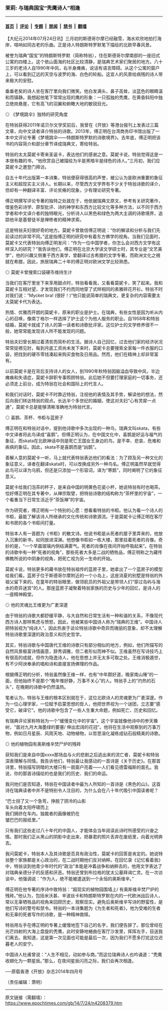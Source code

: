 ### 茉莉: 与瑞典国宝“秃鹰诗人”相逢

---

#### [首页](../../../..?n4208379) &nbsp;|&nbsp; [评论](../../../../../epoch-comment?n4208379) &nbsp;|&nbsp; [专题](../../../../../epoch-special?n4208379) &nbsp;|&nbsp; [禁闻](../../../../../epoch-news?n4208379) &nbsp;|&nbsp; [禁书](../../../../../books?n4208379) &nbsp;|&nbsp; [翻墙](https://github.com/gfw-breaker/nogfw/blob/master/README.md?n4208379)


<div class="post_content" id="artbody" itemprop="articleBody">
 <!-- article content begin -->
 <p>
  【大纪元2014年07月24日讯】三月初的斯德哥尔摩已经融雪，海水欢欣地拍打海岸，喧响如同古老的乐曲。正是诗人特朗斯特罗默笔下描绘的北欧早春风景。
 </p>
 <p>
  被誉为瑞典“国宝”的特朗斯特罗默（简称特翁），住在斯德哥尔摩南部的一座旧式公寓的四楼上。这个依山面海的社区比较清静，是瑞典艺术家们聚居的地方。八十三岁的老诗人自1990年中风，右半身瘫痪，说话有语言障碍。从这个公寓的窗户上，可以看到辽远的天空与波罗的海、白色的轮船。这宜人的风景给病残的诗人带来极大的安慰。
 </p>
 <p>
  垂垂老矣的诗人坐在客厅里向我们微笑。他白发满头，鼻子高耸，淡蓝色的眼睛温和而镇静。我想起他笔下常常出现的鹰的形象：一只孤独的秃鹰，在黄昏斜阳中独立绝岗悬崖，它有高飞的羽翼和俯瞰大地的敏锐目光。
 </p>
 <p>
  ◎ 《梦境跳伞》独特的研究角度
 </p>
 <p>
  在特翁获得2011年诺贝尔文学奖前后，我曾在《开放》等港台报刊上发表过三篇文章，向中文读者译介特翁的诗歌。2013年，傅正明在台湾商务印书馆出版了一本中文评论专著《梦境跳伞——特朗斯特罗默的诗歌境界》。去年底，傅正明把该书的内容简介和部分章节译成瑞典文，寄给特翁。
 </p>
 <p>
  特翁的太太莫妮卡寄来圣诞卡，表达他们的感谢之意。莫妮卡说，特翁觉得这是一本很有趣的书，“他欣赏自己被描绘为半是黑暗半是绿色的诗人。”三月初，我们应莫妮卡之邀登门拜访。
 </p>
 <p>
  自五十年代出版第一本诗集，特翁便获得很高的声誉，被公认为是欧洲重要的象征主义和超现实主义诗人。长期以来，尽管西方文学界有不少关于特翁诗歌的译介，但却有一种翻译丰富、评论贫瘠的现象，少有理论研究专著。
 </p>
 <p>
  傅正明撰写评论专著的独特之处就在于，他依据瑞典文原文，参考有关研究著作，借鉴色彩诗学、原型批评、诗的神学和东西方比较文化等多种方法，以不同于西方学者和中文译介者的独特眼光，分析诗人以黑色和绿色为两大主调的诗歌境界，追踪他半是基督徒半是禅修者的精神求索。
 </p>
 <p>
  这是特翁夫妇很好奇的地方。莫妮卡曾致信傅正明说：“你的解读和分析与我们先前读过的非常不同。”这是指傅正明的研究中有着东方佛学的视角。当我们见面时，莫妮卡又代表特翁向傅正明发问：“作为一位中国学者，你怎么会对西方文学有这样深入的研究？”我告诉他们，傅正明在北京大学读文学硕士时，其专业是“文艺美学”，他的兴趣又侧重于西方美学，曾翻译过古希腊的文学专著。而欧洲文化之根就在希腊，因此，旅居瑞典二十年的傅正明对欧洲文学比较熟悉。
 </p>
 <p>
  ◎ 莫妮卡曾搜索口袋硬币维持生计
 </p>
 <p>
  当我们在客厅里坐下来享用甜点时，特翁看看我，又看看莫妮卡，笑了起来。我和莫妮卡互相对望，才发现我们不约而同地穿了式样相同的素雅碎花开衫。特翁不时对我们说：“Mycket bra! (很好！)”他只能说简单的瑞典文，更复杂的内容需要太太莫妮卡代为表达。
 </p>
 <p>
  热情、优雅而开朗的莫妮卡，原来的职业是护士。在瑞典，有些女性是因为听从内心的召唤，像南丁格尔一样选择了护士这个为他人服务的职业。自1958年和特翁结婚，莫妮卡就成了诗人的第一读者和诗歌批评家。这位护士的文学修养很不一般，她常常能发现诗人所不能发现的问题。
 </p>
 <p>
  特翁夫妇曾长期过着清贫而简朴的生活。据诗人自己回忆，过去他们家的经济状况常常捉襟见肘，每到月底工资尚未发下来时，莫妮卡总要搜索全家每一件衣服的口袋，把找到的硬币零钱凑起来购买食物及日用品。然而，他们在精神上却非常富有。
 </p>
 <p>
  以前莫妮卡是在背后支持诗人的女人，到1990年秋特翁因脑溢血导致中风，半边瘫痪和失语症，莫妮卡辞职专事照顾特翁。此后她不但要打理家庭的一切事务，还必须走上前台，成为特翁在社会和国际上的代言人。
 </p>
 <p>
  和我们对话时，莫妮卡不时靠近特翁，注视他的表情及其手势，解读他的想法，然后向我们转达特翁的观点。长达半个多世纪的婚姻，使这对夫妇“心有灵犀一点通”，莫妮卡总是能够清晰准确地为特翁代言。
 </p>
 <p>
  ◎ 喜鹊、茶杯、书柜与蓝房子
 </p>
 <p>
  傅正明在和特翁对话中，提到他诗歌中多次出现的一种鸟，瑞典文叫skata，有些中文译者将此鸟译成“喜鹊”。但傅正明认为，在中国文化中，喜鹊是好运与福气的象征，而skata在北欧神话中则是死亡王国女王身边的鸟，是不幸、悲哀、危难和疾病的象征。因此，skata不是喜鹊而是“凶鹊”。
 </p>
 <p>
  善解人意的莫妮卡一听，马上就代表特翁表达他们的看法：为了顾及另一种文化的象征意义，译者在翻译skata时，可以改换成另外一种鸟名。傅正明虽然早就觉得此鸟可以译为乌鸦，但还是只添加一个形容词，译为“寒鹊”，同时阐明了它的象征意义。
 </p>
 <p>
  莫妮卡给我们泡茶的杯子，是来自中国的明黄色花瓷小杯，她说特翁有时也喝茶。恰好傅正明在其专著中，从禅宗取譬，把特翁诗歌的结构称为“茶杯里的宇宙”，一个看重当下日常生活近乎“茶饭禅”的宇宙。
 </p>
 <p>
  作为研究者，傅正明有一个特别的心愿：想看看特翁的书柜。他认为看一个诗人的书柜，最能了解该诗人所继承的文化传统和诗歌源流。于是莫妮卡让傅正明在客厅和书房的各个书柜间打量。
 </p>
 <p>
  特翁本人有一首题为《书柜》的散文诗。他说书柜是从死者的屋子里弄来的，他放入沉重的新书，如同放进深渊。他想像书柜如一栋大楼，那里挂着死者的肖像。奇妙的是，“一个早晨玻璃内侧结满雾气。死者的肖像在夜间开始呼吸起来”。在特翁的诗歌中有一种“死者的视角”，那些死者大多是二战的牺牲品，傅正明称之为藏传佛教所说的中阴身的视角，把死亡视为另一生命的开始。
 </p>
 <p>
  莫妮卡说，特翁更多的藏书放在特翁祖传的蓝房子里，她拿出了一个蓝房子的模型给我们看。蓝房子位于斯德哥尔摩附近的一个小岛上，这座消夏的别墅是特翁的外祖父留下来的。在童年的特翁眼里，做领航员的外祖父是带领人们“穿过岛屿与海水的奇异迷宫”的人。那座蓝房子凝聚着特翁家族的历史与少年的回忆，是诗人的一座精神殿堂。
 </p>
 <p>
  ◎ 他的灵魂比王维更为广袤深邃
 </p>
 <p>
  由于特翁的诗歌大都舒缓平静，与大自然和日常生活有一种和谐的关系，不像现代西方诗人那样焦虑与愤怒，因此，他被某些中国诗人称为“瑞典的王维”。中国诗人把特翁视为“纯诗人”，因此热衷于谈论特翁诗歌中奇异而瑰丽的意象，却不太理解特翁诗歌里深邃的政治意义和历史哲学。
 </p>
 <p>
  其实，特翁诗歌与中国唐代王维的诗歌只有部分相似的地方，例如，他们所描写的自然风景极富诗情画意，辞秀调雅，但二者形似而神不似。王维虽然在写诗技巧上有很高的成就，但作为隐逸诗人，他在思想上并无太多可取之处。王维消极遁世，有不少阿谀奉承的唱和诗和直接宣扬佛理的作品。
 </p>
 <p>
  根据傅正明的分析，特翁虽然像王维一样，也有“中年颇好道，晚家南山陲”的一面，但他始终不是那个“晚年惟好静，万事不关心”的人。特翁手上的“灼热的石头”，在晚期的诗歌中仍然温热。
 </p>
 <p>
  笔者认为，特翁与王维的根本区别就在于，这位北欧诗人的灵魂更为广袤深邃。作为一位心理学家，一位赋予启蒙思想的哲人，他把世界视为一个谜团，立志要“感受它，破译它”。他的诗歌中包含了一些人生重大命题，例如死亡、历史和回忆。
 </p>
 <p>
  有瑞典评论家称特翁为一个“缓慢变化中的宇宙”。这个宇宙就像他诗中的参天橡树，“面对九月大海墨绿的要塞/ 伸出宏阔的花冠”。他将在生活中观察到的万事万物，例如日月星辰、风雨天地、动物植物，以哲思溶化凝练成钻石般精美的诗歌。
 </p>
 <p>
  ◎ 他的植物园有奥斯维辛焚尸炉的残砖
 </p>
 <p>
  获知我们是来自中国xxxx那场血与火的悲剧之后逃出来的流亡者，莫妮卡和特翁深表理解与同情。我告诉他们，特翁最让我感动的一首诗是《关于历史》。在那首诗里，特翁描写阴暗的大楼只有一扇窗户亮着——人们看见德雷福斯的面孔。我说，你的那首诗描绘的也是我们的历史、我们的命运。
 </p>
 <p>
  我问他们是否知道，特翁在中国读者中最为人所知的一首诗是《黑色的山》。这首诗在瑞典读者中并不是特别令人注目的，为什么会在八十年代吸引中国读者呢？
 </p>
 <p>
  “巴士拐了又一个急弯，挣脱了阴冷的山影
  <br/>
  车头向着太阳呼啸而上
  <br/>
  我们拥挤在车内。独裁者的画像被扔在
  <br/>
  皱巴巴的报纸里。”
 </p>
 <p>
  只有我们这些走过八十年代的中国人，才能体会当年阅读此诗时所感受的兴奋之情。那时我们正从黑山的阴影中走出来，把暴君的照片丢弃在废纸里，向着光明奔去。
 </p>
 <p>
  我问莫妮卡，特翁本人及其诗歌是否具有政治性，莫妮卡的回答是肯定的。她说特翁整个家族都是关心政治的，在二战时期他们反对纳粹。在回忆录《记忆看着我》中，特翁谈到他青少年时代的“政治”本能是冲着战争和纳粹去的，他用文字表达了对瑞典亲德分子的反感和厌恶。特翁还曾到布拉格的犹太公墓拜谒亡灵。在一次访谈中，他强调说：“作为人，绝不能被遣送到一个永恒的奥斯维辛。”
 </p>
 <p>
  傅正明在他专著的序诗中致特翁：“超现实的植物园围墙上/ 有奥斯维辛焚尸炉的残砖。”他认为，包括米沃甚、辛波丝卡和特朗斯特罗默在内的一代欧洲战后诗人，常以无辜牺牲品的视角来回顾历史，观察现实。避免后奥斯维辛写诗的野蛮性，是他们写诗的警号和禁令。特翁的一本诗集题为《为生者和死者》，他为受难的生者和无辜的死者写作的诗歌，是一种精神救赎。
 </p>
 <p>
  特翁用左手在傅正明的专著上缓慢地签下自己的名字，我们便告辞了。那位曾经在光芒四射的大海上盘旋的秃鹰，此时安静地蜷曲在客厅沙发里，挥挥左手，目送我们离去。我知道，这是第一次见面也可能是最后一次，因为我们不愿多打扰这位迟暮老人的安宁。
 </p>
 <p>
  中国诗人杜甫曾说：“人生不相见，动如参与商。”而这位瑞典诗人也吟诵道：“秃鹰收翅化为一颗星辰。”那么，在夜间星辰闪亮之际，我们会再次相逢。
 </p>
 <p>
  ──原载香港《开放》杂志2014年四月号
 </p>
 <p>
  （责任编辑：萧明）
 </p>
 <!-- article content end -->
 <div id="below_article_ad">
 </div>
</div>


---

原文链接（需翻墙）：https://www.epochtimes.com/gb/14/7/24/n4208379.htm